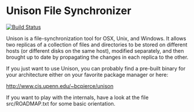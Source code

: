Unison File Synchronizer
========================

[![Build Status](https://travis-ci.org/bcpierce00/unison.svg?branch=master)](https://travis-ci.org/bcpierce00/unison)

Unison is a file-synchronization tool for OSX, Unix, and Windows. It allows two
replicas of a collection of files and directories to be stored on different
hosts (or different disks on the same host), modified separately, and then
brought up to date by propagating the changes in each replica to the other.

If you just want to use Unison, you can probably find a pre-built binary for
your architecture either on your favorite package manager or here:

   http://www.cis.upenn.edu/~bcpierce/unison

If you want to play with the internals, have a look at the file
src/ROADMAP.txt for some basic orientation.
